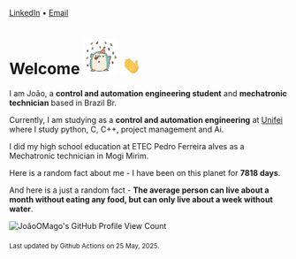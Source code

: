 [LinkedIn](https://www.linkedin.com/in/joão-pedro-gozzoli-b95641301/) &bull;
[Email](joaopedrogozzoli@gmail.com)

# Welcome <img src="happy.gif" height="64px" /> <img src="wave.gif" height="32px" />

I am João, a  **control and automation engineering student** and **mechatronic technician** based in Brazil Br.

Currently, I am studying as a **control and automation engineering** at [Unifei](https://unifei.edu.br) where I study python, C, C++, project management and Ai.

I did my high school education at ETEC Pedro Ferreira alves as a Mechatronic technician in Mogi Mirim.

Here is a random fact about me - I have been on this planet for **7818 days**.

And here is a just a random fact -  **The average person can live about a month without eating any food, but can only live about a week without water**.

![JoãoOMago's GitHub Profile View Count](https://komarev.com/ghpvc/?username=JoaoOMago)

<sub>Last updated by Github Actions on 25 May, 2025.</sub>
